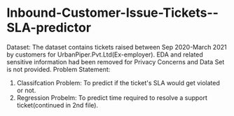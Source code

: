 # Inbound-Customer-Issue-Tickets--SLA-predictor
Dataset: The dataset contains tickets raised between Sep 2020-March 2021 by customers for UrbanPiper.Pvt.Ltd(Ex-employer). EDA and related sensitive information had been removed for Privacy Concerns and Data Set is not provided.
Problem Statement:
1. Classifcation Problem: To predict if the ticket's SLA would get violated or not.
2. Regression Probelm: To predict time required to resolve a support ticket(continued in 2nd file).
